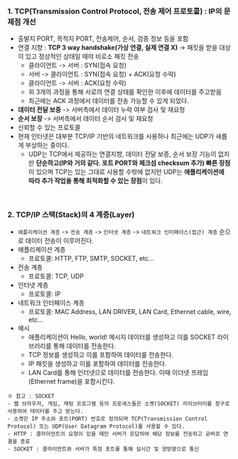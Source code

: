 ### 1. TCP(Transmission Control Protocol, 전송 제어 프로토콜) : IP의 문제점 개선
- 출발지 PORT, 목적지 PORT, 전송제어, 순서, 검증 정보 등을 포함
- 연결 지향 : **TCP 3 way handshake(가상 연결, 실제 연결 X)** -> 패킷을 받을 대상이 있고 정상적인 상태일 때야 비로소 패킷 전송
  - 클라이언트 -> 서버 : SYN(접속 요청)
  - 서버 -> 클라이언트 : SYN(접속 요청) + ACK(요청 수락)
  - 클라이언트 -> 서버 : ACK(요청 수락)
  - 위 3개의 과정을 통해 서로의 연결 상태를 확인한 이후에 데이터를 주고받음
  - 최근에는 ACK 과정에서 데이터를 전송 가능할 수 있게 되었다.
- **데이터 전달 보증** -> 서버측에서 데이터 누락 여부 검사 및 재요청
- **순서 보장** -> 서버측에서 데이터 순서 검사 및 재요청
- 신뢰할 수 있는 프로토콜
- 현재 인터넷은 대부분 TCP/IP 기반의 네트워크를 사용하나 최근에는 UDP가 새롭게 부상하는 중이다.
  - UDP는 TCP에서 제공하는 연결지향, 데이터 전달 보증, 순서 보장 기능이 없지만 **단순하고(IP와 거의 같다. 포트 PORT와 체크섬 checksum 추가) 빠른 장점**이 있으며 TCP는 있는 그대로 사용할 수밖에 없지만 UDP는 **애플리케이션에 따라 추가 작업을 통해 최적화할 수 있는 장점**이 있다.

<br/>

### 2. TCP/IP 스택(Stack)의 4 계층(Layer)
- `애플리케이션 계층` -> `전송 계층` -> `인터넷 계층` -> `네트워크 인터페이스(접근) 계층` 순으로 데이터 전송이 이루어진다.
- 애플리케이션 계층
  - 프로토콜: HTTP, FTP, SMTP, SOCKET, etc...
- 전송 계층
  - 프로토콜: TCP, UDP
- 인터넷 계층
  - 프로토콜: IP
- 네트워크 인터페이스 계층
  - 프로토콜: MAC Address, LAN DRIVER, LAN Card, Ethernet cable, wire, etc...
- 예시
  - 애플리케이션이 Hello, world! 메시지 데이터를 생성하고 이를 SOCKET 라이브러리를 통해 데이터를 전송한다.
  - TCP 정보를 생성하고 이를 포함하여 데이터를 전송한다.
  - IP 패킷을 생성하고 이를 포함하여 데이터를 전송한다.
  - LAN Card를 통해 인터넷으로 데이터를 전송한다. 이때 이더넷 프레임(Ethernet frame)을 포함시킨다.
```
※ 참고 : SOCKET
- 웹 브라우저, 게임, 채팅 프로그램 등의 프로세스들은 소켓(SOCKET) 라이브러리를 창구로 사용하여 데이터를 주고 받는다.
- 소켓은 IP 주소와 포트(PORT) 번호로 정의되며 TCP(Transmission Control Protocol) 또는 UDP(User Datagram Protocol)를 사용할 수 있다.
- HTTP : 클라이언트의 요청이 있을 때만 서버가 응답하여 해당 정보를 전송하고 곧바로 연결을 종료
- SOCKET : 클라이언트와 서버가 특정 포트를 통해 실시간 및 양방향으로 통신
```
